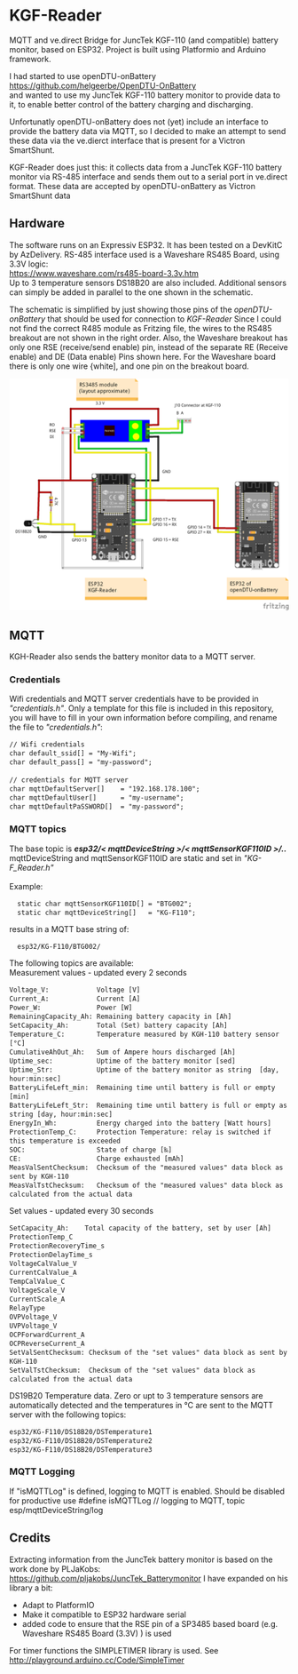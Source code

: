 # KGF-Reader 
MQTT and ve.direct Bridge for JuncTek KGF-110 (and compatible) battery monitor, based on ESP32. Project is built using Platformio and Arduino framework.

I had started to use openDTU-onBattery <br>
https://github.com/helgeerbe/OpenDTU-OnBattery <br>
and wanted to use my JuncTek KGF-110 battery monitor to provide data to it, to enable better control 
of the battery charging and discharging.

Unfortunatly openDTU-onBattery does not (yet) include an interface to provide the battery data via MQTT, so I decided to make an attempt to send these data via the ve.dierct interface that is present for a Victron SmartShunt. 

KGF-Reader does just this: it collects data from a JuncTek KGF-110 battery monitor via RS-485 interface and sends them out to a serial port in ve.direct format. These data are accepted by openDTU-onBattery as Victron SmartShunt data

## Hardware
The software runs on an Expressiv ESP32. It has been tested on a DevKitC by AzDelivery.
RS-485 interface used is a Waveshare RS485 Board, using 3.3V logic: <br>https://www.waveshare.com/rs485-board-3.3v.htm <br>
Up to 3 temperature sensors DS18B20 are also included. Additional sensors can simply be added in parallel to the one shown in the schematic.

The schematic is simplified by just showing those pins of the <i>openDTU-onBattery</i> that should be used for connection to <i>KGF-Reader</i> 
Since I could not find the correct R485 module as Fritzing file, the wires to the RS485 breakout are not shown in the right order. Also, the Waveshare breakout has only one RSE  (receive/send enable) pin, instead of the separate RE (Receive enable) and DE (Data enable) Pins shown here. For the Waveshare board there is only one wire {white], and one pin on the breakout board.

![Schematic](https://github.com/88markus88/KGf-Reader/blob/main/Pictures/KGf-Reader_Steckplatine.png)

## MQTT
KGH-Reader also sends the battery monitor data to a MQTT server.

### Credentials
Wifi credentials and MQTT server credentials have to be provided in <i>"credentials.h"</i>. Only a template for this file is included in this repository, you will have to fill in your own information before compiling, and rename the file to <i>"credentials.h"</i>:<br>
```
// Wifi credentials
char default_ssid[] = "My-Wifi";
char default_pass[] = "my-password";

// credentials for MQTT server
char mqttDefaultServer[]    = "192.168.178.100";
char mqttDefaultUser[]      = "my-username";
char mqttDefaultPaSSWORD[]  = "my-password";
```

### MQTT topics
The base topic is <i><b>esp32/< mqttDeviceString >/< mqttSensorKGF110ID >/.. </b></i><br>
mqttDeviceString and mqttSensorKGF110ID are static and set in <i>"KG-F_Reader.h"</i><br><br>
Example:
```
  static char mqttSensorKGF110ID[] = "BTG002";
  static char mqttDeviceString[]   = "KG-F110";
```
results in a MQTT base string of:
```
  esp32/KG-F110/BTG002/
```
The following topics are available:<br>
Measurement values - updated every 2 seconds<br>
```
Voltage_V:            Voltage [V]
Current_A:            Current [A]
Power_W:              Power [W]
RemainingCapacity_Ah: Remaining battery capacity in [Ah]
SetCapacity_Ah:       Total (Set) battery capacity [Ah]
Temperature_C:        Temperature measured by KGH-110 battery sensor [°C]
CumulativeAhOut_Ah:   Sum of Ampere hours discharged [Ah]
Uptime_sec:           Uptime of the battery monitor [sed]
Uptime_Str:           Uptime of the battery monitor as string  [day, hour:min:sec]
BatteryLifeLeft_min:  Remaining time until battery is full or empty [min]
BatteryLifeLeft_Str:  Remaining time until battery is full or empty as string [day, hour:min:sec]
EnergyIn_Wh:          Energy charged into the battery [Watt hours]
ProtectionTemp_C:     Protection Temperature: relay is switched if this temperature is exceeded
SOC:                  State of charge [‰]
CE:                   Charge exhausted [mAh]
MeasValSentChecksum:  Checksum of the "measured values" data block as sent by KGH-110
MeasValTstChecksum:   Checksum of the "measured values" data block as calculated from the actual data
```
Set values - updated every 30 seconds
```
SetCapacity_Ah:    Total capacity of the battery, set by user [Ah]
ProtectionTemp_C
ProtectionRecoveryTime_s
ProtectionDelayTime_s
VoltageCalValue_V
CurrentCalValue_A
TempCalValue_C
VoltageScale_V
CurrentScale_A
RelayType
OVPVoltage_V
UVPVoltage_V
OCPForwardCurrent_A
OCPReverseCurrent_A
SetValSentChecksum: Checksum of the "set values" data block as sent by KGH-110
SetValTstChecksum:  Checksum of the "set values" data block as calculated from the actual data
```
DS19B20 Temperature data. Zero or upt to 3 temperature sensors are automatically detected and the temperatures in °C are sent to the MQTT server with the following topics:
```
esp32/KG-F110/DS18B20/DSTemperature1
esp32/KG-F110/DS18B20/DSTemperature2
esp32/KG-F110/DS18B20/DSTemperature3
```
### MQTT Logging
If "isMQTTLog" is defined, logging to MQTT is enabled. Should be disabled for productive use
#define isMQTTLog   // logging to MQTT, topic esp/mqttDeviceString/log

## Credits
Extracting information from the JuncTek battery monitor is based on the work done by PLJaKobs:
https://github.com/pljakobs/JuncTek_Batterymonitor 
I have expanded on his library a bit:
- Adapt to PlatformIO
- Make it compatible to ESP32 hardware serial
- added code to ensure that the RSE pin of a SP3485 based board (e.g. Waveshare RS485 Board (3.3V) ) is used

For timer functions the SIMPLETIMER library is used. See http://playground.arduino.cc/Code/SimpleTimer

